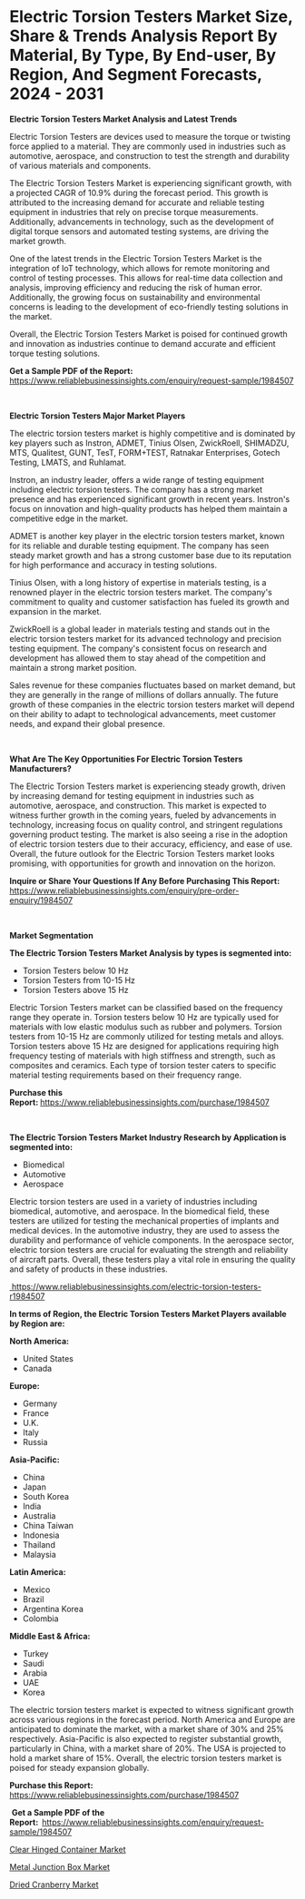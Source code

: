 <p><h1>Electric Torsion Testers Market Size, Share & Trends Analysis Report By Material, By Type, By End-user, By Region, And Segment Forecasts, 2024 - 2031</h1></p><p><strong>Electric Torsion Testers Market Analysis and Latest Trends</strong></p>
<p><p>Electric Torsion Testers are devices used to measure the torque or twisting force applied to a material. They are commonly used in industries such as automotive, aerospace, and construction to test the strength and durability of various materials and components.</p><p>The Electric Torsion Testers Market is experiencing significant growth, with a projected CAGR of 10.9% during the forecast period. This growth is attributed to the increasing demand for accurate and reliable testing equipment in industries that rely on precise torque measurements. Additionally, advancements in technology, such as the development of digital torque sensors and automated testing systems, are driving the market growth.</p><p>One of the latest trends in the Electric Torsion Testers Market is the integration of IoT technology, which allows for remote monitoring and control of testing processes. This allows for real-time data collection and analysis, improving efficiency and reducing the risk of human error. Additionally, the growing focus on sustainability and environmental concerns is leading to the development of eco-friendly testing solutions in the market.</p><p>Overall, the Electric Torsion Testers Market is poised for continued growth and innovation as industries continue to demand accurate and efficient torque testing solutions.</p></p>
<p><strong>Get a Sample PDF of the Report:&nbsp;</strong> <a href="https://www.reliablebusinessinsights.com/enquiry/request-sample/1984507">https://www.reliablebusinessinsights.com/enquiry/request-sample/1984507</a></p>
<p>&nbsp;</p>
<p><strong>Electric Torsion Testers Major Market Players</strong></p>
<p><p>The electric torsion testers market is highly competitive and is dominated by key players such as Instron, ADMET, Tinius Olsen, ZwickRoell, SHIMADZU, MTS, Qualitest, GUNT, TesT, FORM+TEST, Ratnakar Enterprises, Gotech Testing, LMATS, and Ruhlamat.</p><p>Instron, an industry leader, offers a wide range of testing equipment including electric torsion testers. The company has a strong market presence and has experienced significant growth in recent years. Instron's focus on innovation and high-quality products has helped them maintain a competitive edge in the market.</p><p>ADMET is another key player in the electric torsion testers market, known for its reliable and durable testing equipment. The company has seen steady market growth and has a strong customer base due to its reputation for high performance and accuracy in testing solutions.</p><p>Tinius Olsen, with a long history of expertise in materials testing, is a renowned player in the electric torsion testers market. The company's commitment to quality and customer satisfaction has fueled its growth and expansion in the market.</p><p>ZwickRoell is a global leader in materials testing and stands out in the electric torsion testers market for its advanced technology and precision testing equipment. The company's consistent focus on research and development has allowed them to stay ahead of the competition and maintain a strong market position.</p><p>Sales revenue for these companies fluctuates based on market demand, but they are generally in the range of millions of dollars annually. The future growth of these companies in the electric torsion testers market will depend on their ability to adapt to technological advancements, meet customer needs, and expand their global presence.</p></p>
<p>&nbsp;</p>
<p><strong>What Are The Key Opportunities For Electric Torsion Testers Manufacturers?</strong></p>
<p><p>The Electric Torsion Testers market is experiencing steady growth, driven by increasing demand for testing equipment in industries such as automotive, aerospace, and construction. This market is expected to witness further growth in the coming years, fueled by advancements in technology, increasing focus on quality control, and stringent regulations governing product testing. The market is also seeing a rise in the adoption of electric torsion testers due to their accuracy, efficiency, and ease of use. Overall, the future outlook for the Electric Torsion Testers market looks promising, with opportunities for growth and innovation on the horizon.</p></p>
<p><strong>Inquire or Share Your Questions If Any Before Purchasing This Report:</strong> <a href="https://www.reliablebusinessinsights.com/enquiry/pre-order-enquiry/1984507">https://www.reliablebusinessinsights.com/enquiry/pre-order-enquiry/1984507</a></p>
<p>&nbsp;</p>
<p><strong>Market Segmentation</strong></p>
<p><strong>The Electric Torsion Testers Market Analysis by types is segmented into:</strong></p>
<p><ul><li>Torsion Testers below 10 Hz</li><li>Torsion Testers from 10-15 Hz</li><li>Torsion Testers above 15 Hz</li></ul></p>
<p><p>Electric Torsion Testers market can be classified based on the frequency range they operate in. Torsion testers below 10 Hz are typically used for materials with low elastic modulus such as rubber and polymers. Torsion testers from 10-15 Hz are commonly utilized for testing metals and alloys. Torsion testers above 15 Hz are designed for applications requiring high frequency testing of materials with high stiffness and strength, such as composites and ceramics. Each type of torsion tester caters to specific material testing requirements based on their frequency range.</p></p>
<p><strong>Purchase this Report:&nbsp;</strong><a href="https://www.reliablebusinessinsights.com/purchase/1984507">https://www.reliablebusinessinsights.com/purchase/1984507</a></p>
<p>&nbsp;</p>
<p><strong>The Electric Torsion Testers Market Industry Research by Application is segmented into:</strong></p>
<p><ul><li>Biomedical</li><li>Automotive</li><li>Aerospace</li></ul></p>
<p><p>Electric torsion testers are used in a variety of industries including biomedical, automotive, and aerospace. In the biomedical field, these testers are utilized for testing the mechanical properties of implants and medical devices. In the automotive industry, they are used to assess the durability and performance of vehicle components. In the aerospace sector, electric torsion testers are crucial for evaluating the strength and reliability of aircraft parts. Overall, these testers play a vital role in ensuring the quality and safety of products in these industries.</p></p>
<p><a href="https://www.reliablebusinessinsights.com/electric-torsion-testers-r1984507">&nbsp;https://www.reliablebusinessinsights.com/electric-torsion-testers-r1984507</a></p>
<p><strong>In terms of Region, the Electric Torsion Testers Market Players available by Region are:</strong></p>
<p>
    <p> <strong> North America: </strong>
        <ul>
            <li>United States</li>
            <li>Canada</li>
        </ul>
        </p> 
    <p> <strong> Europe: </strong>
        <ul>
            <li>Germany</li>
            <li>France</li>
            <li>U.K.</li>
            <li>Italy</li>
            <li>Russia</li>
        </ul>
        </p> 
    <p> <strong> Asia-Pacific: </strong>
        <ul>
            <li>China</li>
            <li>Japan</li>
            <li>South Korea</li>
            <li>India</li>
            <li>Australia</li>
            <li>China Taiwan</li>
            <li>Indonesia</li>
            <li>Thailand</li>
            <li>Malaysia</li>
        </ul>
        </p> 
    <p> <strong> Latin America: </strong>
        <ul>
            <li>Mexico</li>
            <li>Brazil</li>
            <li>Argentina Korea</li>
            <li>Colombia</li>
        </ul>
        </p> 
    <p> <strong> Middle East & Africa: </strong>
        <ul>
            <li>Turkey</li>
            <li>Saudi</li>
            <li>Arabia</li>
            <li>UAE</li>
            <li>Korea</li>
        </ul>
    </p>
    </p>
<p><p>The electric torsion testers market is expected to witness significant growth across various regions in the forecast period. North America and Europe are anticipated to dominate the market, with a market share of 30% and 25% respectively. Asia-Pacific is also expected to register substantial growth, particularly in China, with a market share of 20%. The USA is projected to hold a market share of 15%. Overall, the electric torsion testers market is poised for steady expansion globally.</p></p>
<p><strong>Purchase this Report: </strong><a href="https://www.reliablebusinessinsights.com/purchase/1984507">https://www.reliablebusinessinsights.com/purchase/1984507</a></p>
<p>&nbsp;<strong>Get a Sample PDF of the Report:&nbsp;&nbsp;</strong><a href="https://www.reliablebusinessinsights.com/enquiry/request-sample/1984507">https://www.reliablebusinessinsights.com/enquiry/request-sample/1984507</a></p>
<p><strong></strong></p>
<p><p><a href="https://www.linkedin.com/pulse/clear-hinged-container-market-global-insights-sales-trends-qoasc">Clear Hinged Container Market</a></p><p><a href="https://github.com/nusratjahan12006/Market-Research-Report-List-1/blob/main/metal-junction-box-market.md">Metal Junction Box Market</a></p><p><a href="https://www.linkedin.com/pulse/dried-cranberry-market-ndash-industry-trends-forecast-period-xjkwc">Dried Cranberry Market</a></p></p>